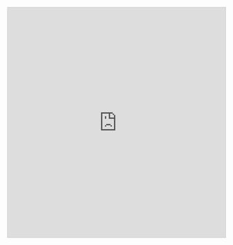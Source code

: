 <iframe class="airtable-embed" src="https://airtable.com/embed/shrwEj1kzyTcRDDxd?backgroundColor=red" frameborder="0" onmousewheel="" width="100%" height="533" style="background: transparent; border: 1px solid #ccc;"></iframe>
